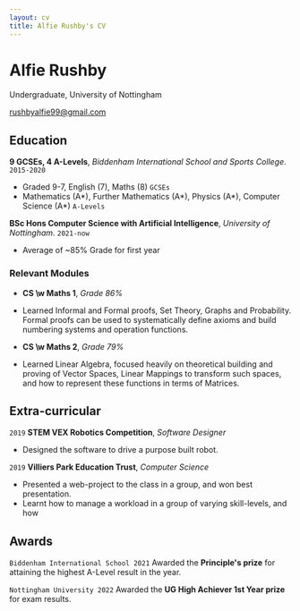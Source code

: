 ```yaml
---
layout: cv
title: Alfie Rushby's CV
---
```

# Alfie Rushby
Undergraduate, University of Nottingham

<div id="webaddress">
<a href="rushbyalfie99@gmail.com">rushbyalfie99@gmail.com</a>
</div>


## Education

__9 GCSEs, 4 A-Levels__, *Biddenham International School and Sports College*.
`2015-2020`
- Graded 9-7, English (7), Maths (8) `GCSEs`
- Mathematics (A\*), Further Mathematics (A\*), Physics (A\*), Computer Science (A\*) `A-Levels`

 __BSc Hons Computer Science with Artificial Intelligence__, *University of Nottingham*.
`2021-now`
- Average of ~85% Grade for first year
 
### Relevant Modules

- __CS \w Maths 1__, *Grade 86%*
- Learned Informal and Formal proofs, Set Theory, Graphs and Probability. Formal proofs can be used to systematically define axioms and build numbering systems and operation functions.

- __CS \w Maths 2__, *Grade 79%*
- Learned Linear Algebra, focused heavily on theoretical building and proving of Vector Spaces, Linear Mappings to transform such spaces, and how to represent these functions in terms of Matrices.



## Extra-curricular 


`2019`
__STEM VEX Robotics Competition__, *Software Designer*
- Designed the software to drive a purpose built robot.

`2019`
__Villiers Park Education Trust__, *Computer Science*
- Presented a web-project to the class in a group, and won best presentation.
- Learnt how to manage a workload in a group of varying skill-levels, and how 

## Awards

`Biddenham International School 2021`
 Awarded the __Principle's prize__ for attaining the highest A-Level result in the year.

`Nottingham University 2022`
 Awarded the __UG High Achiever 1st Year prize__ for exam results.


<!-- ### Footer

Last updated: May 2013 -->


